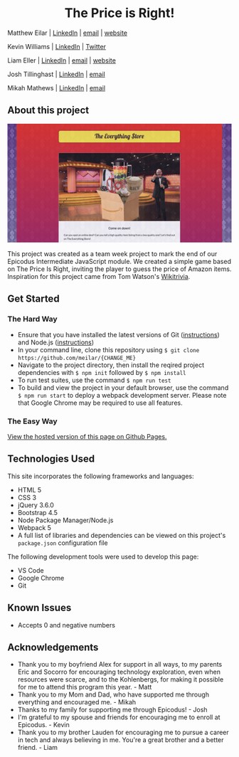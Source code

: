 <h1 align="center">The Price is Right!</h1>

Matthew Eilar | [LinkedIn](https://www.linkedin.com/in/eilar-503/) | [email](mailto:<meilar@gmail.com>) | [website](https://www.mattheweilar.com)   

Kevin Williams | [LinkedIn](https://linkedin.com/in/k9w) | [Twitter](https://twitter.com/k9w)

Liam Eller | [LinkedIn](https://www.linkedin.com/in/liamellerportland/) | [email](mailto:<liamthelastson@gmail.com>) | [website](https://lionturtle99.github.io/my-portfolio/)

Josh Tillinghast | [LinkedIn](https://www.linkedin.com/in/jwtill/) | [email](mailto:<jwtill@icloud.com>) 

Mikah Mathews | [LinkedIn](https://www.linkedin.com/in/mikah-mathews/) | [email](mailto:<mikah@outofband.org>) 


## About this project
![screenshot of project](/everything-screenshot.jpg)

This project was created as a team week project to mark the end of our Epicodus Intermediate JavaScript module. We created a simple game based on The Price Is Right, inviting the player to guess the price of Amazon items. Inspiration for this project came from Tom Watson's [Wikitrivia](https://wikitrivia.tomjwatson.com/). 

## Get Started

### The Hard Way
- Ensure that you have installed the latest versions of Git ([instructions](https://github.com/git-guides/install-git)) and Node.js ([instructions](https://nodejs.org/en/download/))
- In your command line, clone this repository using `$ git clone https://github.com/meilar/{CHANGE_ME}`
- Navigate to the project directory, then install the reqired project dependencies with `$ npm init` followed by `$ npm install` 
- To run test suites, use the command `$ npm run test` 
- To build and view the project in your default browser, use the command `$ npm run start` to deploy a webpack development server. Please note that Google Chrome may be required to use all features. 

### The Easy Way

[View the hosted version of this page on Github Pages.](https://meilar.github.io/bob-barkers)

## Technologies Used

This site incorporates the following frameworks and languages:

- HTML 5
- CSS 3
- jQuery 3.6.0
- Bootstrap 4.5
- Node Package Manager/Node.js
- Webpack 5
- A full list of libraries and dependencies can be viewed on this project's `package.json` configuration file

The following development tools were used to develop this page:

- VS Code
- Google Chrome
- Git


## Known Issues
* Accepts 0 and negative numbers

## Acknowledgements
- Thank you to my boyfriend Alex for support in all ways, to my parents Eric and Socorro for encouraging technology exploration, even when resources were scarce, and to the Kohlenbergs, for making it possible for me to attend this program this year. - Matt
- Thank you to my Mom and Dad, who have supported me through everything and encouraged me. - Mikah
- Thanks to my family for supporting me through Epicodus! - Josh
- I'm grateful to my spouse and friends for encouraging me to enroll at Epicodus. - Kevin
- Thank you to my brother Lauden for encouraging me to pursue a career in tech and always believing in me. You're a great brother and a better friend. - Liam


